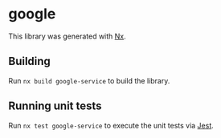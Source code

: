 # google

This library was generated with [Nx](https://nx.dev).

## Building

Run `nx build google-service` to build the library.

## Running unit tests

Run `nx test google-service` to execute the unit tests via [Jest](https://jestjs.io).
